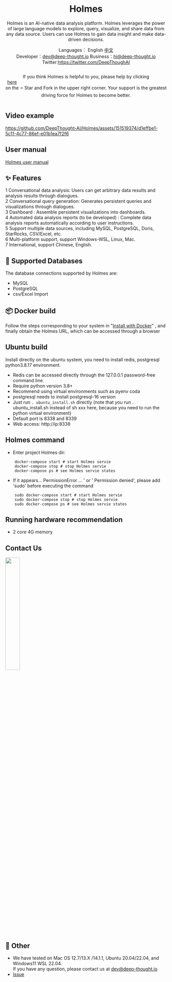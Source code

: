 <h1 align="center">Holmes</h1>

<div align="center">

Holmes is an AI-native data analysis platform. Holmes leverages the power of large language models to explore, query, visualize, and share data from any data source. Users can use Holmes to gain data insight and make data-driven decisions.


</div>

<div align="center">

  Languages： English [中文](README_CN.md)<br>
Developer：dev@deep-thought.io  Business：hi@deep-thought.io Twitter:https://twitter.com/DeepThoughAI

  <div style="display: flex; align-items: center;">

If you think Holmes is helpful to you, please help by clicking <a style="display: flex; align-items: center;margin:0px 6px" target="_blank" href='https://github.com/DeepThought-AI/Holmes'>here</a> on the ⭐ Star and Fork in the upper right corner. Your support is the greatest driving force for Holmes to become better.


  </div>
</div>



## Video example

https://github.com/DeepThought-AI/Holmes/assets/151519374/d1effbe1-5c11-4c77-86ef-e01b1ea7f2f6


## User manual
[Holmes user manual](client/app/assets/images/en/user_manual_en.md)


## ✨ Features

1 Conversational data analysis: Users can get arbitrary data results and analysis results through dialogues.\
2 Conversational query generation: Generates persistent queries and visualizations through dialogues.\
3 Dashboard : Assemble persistent visualizations into dashboards.\
4 Automated data analysis reports (to be developed) : Complete data analysis reports automatically according to user instructions.\
5 Support multiple data sources, including MySQL, PostgreSQL, Doris, StarRocks, CSV/Excel, etc.\
6 Multi-platform support, support Windows-WSL, Linux, Mac. \
7 International, support Chinese, English.


## 🚀 Supported Databases

The database connections supported by Holmes are:
- MySQL
- PostgreSQL
- csv/Excel Import

## 📦 Docker build

Follow the steps corresponding to your system in "[Install with Docker](Docker_install.md)" , and finally obtain the Holmes URL, which can be accessed through a browser


## Ubuntu build
Install directly on the ubuntu system, you need to install redis, postgresql python3.8.17 environment.

- Redis can be accessed directly through the 127.0.0.1 password-free command line.
- Require python version  3.8+
- Recommend using virtual environments such as pyenv coda
- postgresql needs to install postgresql-16 version
- Just run ```. ubuntu_install.sh``` directly (note that you run . ubuntu_install.sh instead of sh xxx here, because you need to run the python virtual environment)
- Default port is 8338 and 8339
- Web access: http://ip:8338


## Holmes command
- Enter project Holmes dir:
```
    docker-compose start # start Holmes servie
    docker-compose stop # stop Holmes servie
    docker-compose ps # see Holmes servie states
```
- If it appears... PermissionError ... ' or ' Permission denied', please add 'sudo' before executing the command
```
    sudo docker-compose start # start Holmes servie
    sudo docker-compose stop # stop Holmes servie
    sudo docker-compose ps # see Holmes servie states
```
## Running hardware recommendation
- 2 core 4G memory

## Contact Us
 <img src="http://www.deep-thought.io/wechat.png" width="30%">

## 📑 Other
- We have tested on Mac OS 12.7/13.X /14.1.1, Ubuntu 20.04/22.04, and Windows11 WSL 22.04. <br>If you have any question, please contact us at dev@deep-thought.io
- <a href="https://github.com/DeepThought-AI/Holmes/issues">Issue</a>

